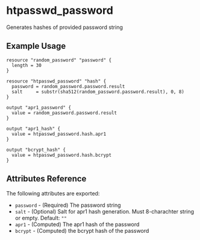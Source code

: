 # htpasswd_password

Generates hashes of provided password string

## Example Usage

```hcl
resource "random_password" "password" {
  length = 30
}

resource "htpasswd_password" "hash" {
  password = random_password.password.result
  salt     = substr(sha512(random_password.password.result), 0, 8)
}

output "apr1_password" {
  value = random_password.password.result
}

output "apr1_hash" {
  value = htpasswd_password.hash.apr1
}

output "bcrypt_hash" {
  value = htpasswd_password.hash.bcrypt
}
```

## Attributes Reference

The following attributes are exported:

* `password` - (Required) The password string
* `salt` - (Optional) Salt for apr1 hash generation. Must 8-charachter string or empty. Default: `""`
* `apr1` - (Computed) The apr1 hash of the password
* `bcrypt` - (Computed) the bcrypt hash of the password
